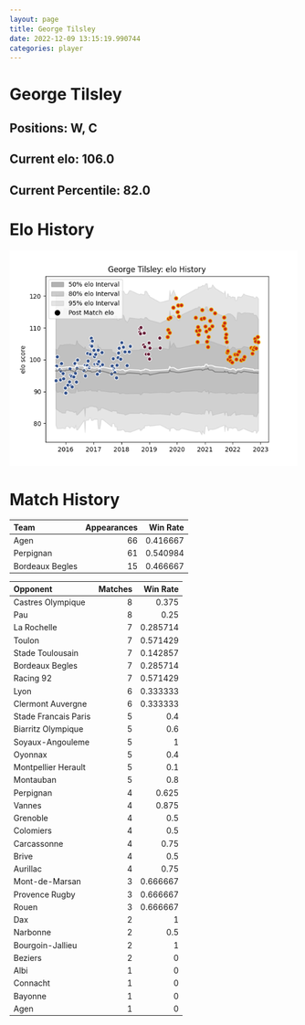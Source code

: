 ```yaml
---  
layout: page  
title: George Tilsley  
date: 2022-12-09 13:15:19.990744  
categories: player  
---
```

# George Tilsley

## Positions: W, C

## Current elo: 106.0

## Current Percentile: 82.0

# Elo History


![elo history](history_GeorgeTilsley.png)
# Match History


| Team            |   Appearances |   Win Rate |
|:----------------|--------------:|-----------:|
| Agen            |            66 |   0.416667 |
| Perpignan       |            61 |   0.540984 |
| Bordeaux Begles |            15 |   0.466667 |

| Opponent             |   Matches |   Win Rate |
|:---------------------|----------:|-----------:|
| Castres Olympique    |         8 |   0.375    |
| Pau                  |         8 |   0.25     |
| La Rochelle          |         7 |   0.285714 |
| Toulon               |         7 |   0.571429 |
| Stade Toulousain     |         7 |   0.142857 |
| Bordeaux Begles      |         7 |   0.285714 |
| Racing 92            |         7 |   0.571429 |
| Lyon                 |         6 |   0.333333 |
| Clermont Auvergne    |         6 |   0.333333 |
| Stade Francais Paris |         5 |   0.4      |
| Biarritz Olympique   |         5 |   0.6      |
| Soyaux-Angouleme     |         5 |   1        |
| Oyonnax              |         5 |   0.4      |
| Montpellier Herault  |         5 |   0.1      |
| Montauban            |         5 |   0.8      |
| Perpignan            |         4 |   0.625    |
| Vannes               |         4 |   0.875    |
| Grenoble             |         4 |   0.5      |
| Colomiers            |         4 |   0.5      |
| Carcassonne          |         4 |   0.75     |
| Brive                |         4 |   0.5      |
| Aurillac             |         4 |   0.75     |
| Mont-de-Marsan       |         3 |   0.666667 |
| Provence Rugby       |         3 |   0.666667 |
| Rouen                |         3 |   0.666667 |
| Dax                  |         2 |   1        |
| Narbonne             |         2 |   0.5      |
| Bourgoin-Jallieu     |         2 |   1        |
| Beziers              |         2 |   0        |
| Albi                 |         1 |   0        |
| Connacht             |         1 |   0        |
| Bayonne              |         1 |   0        |
| Agen                 |         1 |   0        |